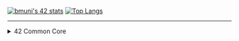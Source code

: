 
[![bmuni's 42 stats](https://badge.mediaplus.ma/greenbinary/bmuni?1337Badge=off&UM6P=off)](https:profile.intra.42.fr/users/bmuni)    [![Top Langs](https://github-readme-stats.vercel.app/api/top-langs/?username=BvBiancaa&langs_count=10&exclude_repo=BvBiancaa&layout=compact)](https://github.com/anuraghazra/github-readme-stats) 

-------------------------------------------------------------
<details><summary>42 Common Core</summary>

|project| status     |
|:--------------:|:-----------:|
| **[LIBFT](https://github.com/BvBiancaa/Libft)** | [![bmuni's 42 Libft Score](https://badge42.vercel.app/api/v2/cl9zxw99v00060fl93xy5f1mh/project/2818145)](https://github.com/JaeSeoKim/badge42)    |
| **BORN2BEROOT**|  [![bmuni's 42 born2beroot Score](https://badge42.vercel.app/api/v2/cl9zxw99v00060fl93xy5f1mh/project/2842270)](https://github.com/JaeSeoKim/badge42) |
| **[FT_PRINTF](https://github.com/BvBiancaa/ft_printf)**|  [![bmuni's 42 ft_printf Score](https://badge42.vercel.app/api/v2/cl9zxw99v00060fl93xy5f1mh/project/2842269)](https://github.com/JaeSeoKim/badge42) |
| **[GET_NEXT_LINE](https://github.com/BvBiancaa/get_next_line)**|  [![bmuni's 42 get_next_line Score](https://badge42.vercel.app/api/v2/cl9zxw99v00060fl93xy5f1mh/project/2842270)](https://github.com/JaeSeoKim/badge42) |
| **[MINITALK](https://github.com/bmuni/minitalk)** | [![bmuni's 42 minitalk Score](https://badge42.vercel.app/api/v2/cl9zxw99v00060fl93xy5f1mh/project/2818145)](https://github.com/JaeSeoKim/badge42)    |
| **[SO_LONG](https://github.com/BvBiancaa/so_long)**|  [![bmuni's 42 so_long Score](https://badge42.vercel.app/api/v2/cl9zxw99v00060fl93xy5f1mh/project/2842270)](https://github.com/JaeSeoKim/badge42) |
| **[PUSH SWAP](https://github.com/bmuni/push_swap)**|  [![bmuni's 42 push_swap Score](https://badge42.vercel.app/api/v2/cl9zxw99v00060fl93xy5f1mh/project/2842270)](https://github.com/JaeSeoKim/badge42) |
| **[MINISHELL](https://github.com/bmuni/minishell)** | [![bmuni's 42 minshell Score](https://badge42.vercel.app/api/v2/cl9zxw99v00060fl93xy5f1mh/project/2818145)](https://github.com/JaeSeoKim/badge42)    |
| **[PHILOSOPHERS](https://github.com/bmuni/philosophers)** | [![bmuni's 42 philosophers Score](https://badge42.vercel.app/api/v2/cl9zxw99v00060fl93xy5f1mh/project/2818145)](https://github.com/JaeSeoKim/badge42)    |
| **[NETPRACTICE](https://github.com/BvBiancaa/42NetPractice)**|  [![bmuni's 42 netpractice Score](https://badge42.vercel.app/api/v2/cl9zxw99v00060fl93xy5f1mh/project/2842269)](https://github.com/JaeSeoKim/badge42) |
| **[CUB3D](https://github.com/bmuni/cub3d)**|  [![bmuni's 42 cub3d Score](https://badge42.vercel.app/api/v2/cl9zxw99v00060fl93xy5f1mh/project/2842270)](https://github.com/JaeSeoKim/badge42) |
| **[CPP00](https://github.com/BvBiancaa/cpp00)** | [![bmuni's 42 cpp00 Score](https://badge42.vercel.app/api/v2/cl9zxw99v00060fl93xy5f1mh/project/2842269)](https://github.com/JaeSeoKim/badge42)    |
| **[CPP01](https://github.com/BvBiancaa/cpp01)**|  [![bmuni's 42 cpp01 Score](https://badge42.vercel.app/api/v2/cl9zxw99v00060fl93xy5f1mh/project/2842269)](https://github.com/JaeSeoKim/badge42) |
| **[CPP02](https://github.com/BvBiancaa/cpp02)**|  [![bmuni's 42 cpp02 Score](https://badge42.vercel.app/api/v2/cl9zxw99v00060fl93xy5f1mh/project/2842269)](https://github.com/JaeSeoKim/badge42) |
| **[CPP03](https://github.com/BvBiancaa/cp03)** | [![bmuni's 42 cpp03 Score](https://badge42.vercel.app/api/v2/cl9zxw99v00060fl93xy5f1mh/project/2842269)](https://github.com/JaeSeoKim/badge42)    |
| **[CPP04](https://github.com/bmuni/cpp04)**|  [![bmuni's 42 cpp04 Score](https://badge42.vercel.app/api/v2/cl9zxw99v00060fl93xy5f1mh/project/2842269)](https://github.com/JaeSeoKim/badge42) |
| **[CPP05](https://github.com/bmuni/cpp05)**|  [![bmuni's 42 cpp05 Score](https://badge42.vercel.app/api/v2/cl9zxw99v00060fl93xy5f1mh/project/2842269)](https://github.com/JaeSeoKim/badge42) |
| **[CPP06](https://github.com/bmuni/cp06)** | [![bmuni's 42 cpp06 Score](https://badge42.vercel.app/api/v2/cl9zxw99v00060fl93xy5f1mh/project/2842269)](https://github.com/JaeSeoKim/badge42)    |
| **[CPP07](https://github.com/bmuni/cpp07)**|  [![bmuni's 42 cpp07 Score](https://badge42.vercel.app/api/v2/cl9zxw99v00060fl93xy5f1mh/project/2842269)](https://github.com/JaeSeoKim/badge42) |
| **[CPP08](https://github.com/bmuni/cpp08)**|  [![bmuni's 42 cpp08 Score](https://badge42.vercel.app/api/v2/cl9zxw99v00060fl93xy5f1mh/project/2842269)](https://github.com/JaeSeoKim/badge42) |
| **[CPP09](https://github.com/bmuni/cpp09)**|  [![bmuni's 42 cpp09 Score](https://badge42.vercel.app/api/v2/cl9zxw99v00060fl93xy5f1mh/project/2842269)](https://github.com/JaeSeoKim/badge42) |
| **[INCEPTION](https://github.com/bmuni/inception)** | [![bmuni's 42 inception Score](https://badge42.vercel.app/api/v2/cl9zxw99v00060fl93xy5f1mh/project/2818145)](https://github.com/JaeSeoKim/badge42)    |
| **[FT_IRC](https://github.com/bmuni/ft_irc)** | [![bmuni's 42 ft_irc Score](https://badge42.vercel.app/api/v2/cl9zxw99v00060fl93xy5f1mh/project/2818145)](https://github.com/JaeSeoKim/badge42)    |

-------------------------------------------------------------

|exams| status     |
|:--------------:|:-----------:|
| **EXAM02**|     ✅     |
| **EXAM03**|     ✅     |
| **EXAM04**|     ✅     |
| **EXAM05**|     ✅     |

  </details>
